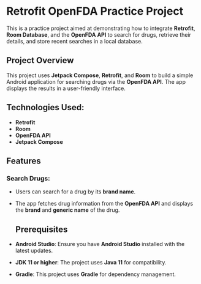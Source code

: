 # Retrofit OpenFDA Practice Project

This is a practice project aimed at demonstrating how to integrate **Retrofit**, **Room Database**, and the **OpenFDA API** to search for drugs, retrieve their details, and store recent searches in a local database.

## Project Overview

This project uses **Jetpack Compose**, **Retrofit**, and **Room** to build a simple Android application for searching drugs via the **OpenFDA API**. The app displays the results in a user-friendly interface.

## Technologies Used:

- **Retrofit**
- **Room**
- **OpenFDA API**
- **Jetpack Compose**

## Features

### Search Drugs:
- Users can search for a drug by its **brand name**.
- The app fetches drug information from the **OpenFDA API** and displays the **brand** and **generic name** of the drug.

  ## Prerequisites
- **Android Studio**: Ensure you have **Android Studio** installed with the latest updates.
- **JDK 11 or higher**: The project uses **Java 11** for compatibility.
- **Gradle**: This project uses **Gradle** for dependency management.

